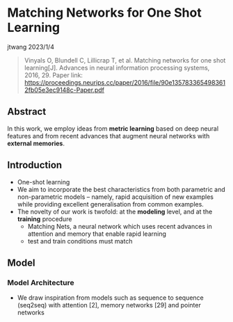 # Matching Networks for One Shot Learning

jtwang  2023/1/4

> Vinyals O, Blundell C, Lillicrap T, et al. Matching networks for one shot learning[J]. Advances in neural information processing systems, 2016, 29.
> Paper link: https://proceedings.neurips.cc/paper/2016/file/90e1357833654983612fb05e3ec9148c-Paper.pdf


## Abstract

In this work, we employ ideas from **metric learning** based on deep neural features and from recent advances that augment neural networks with **external memories**.

## Introduction

- One-shot learning
- We aim to incorporate the best characteristics from both parametric and non-parametric models – namely, rapid acquisition of new examples while providing excellent generalisation from common examples.
- The novelty of our work is twofold: at the **modeling** level, and at the **training** procedure
  - Matching Nets,  a neural network which uses recent advances in attention and memory that enable rapid learning
  - test and train conditions must match


## Model

### Model Architecture

- We draw inspiration from models such as sequence to sequence (seq2seq) with attention [2], memory networks [29] and pointer networks 